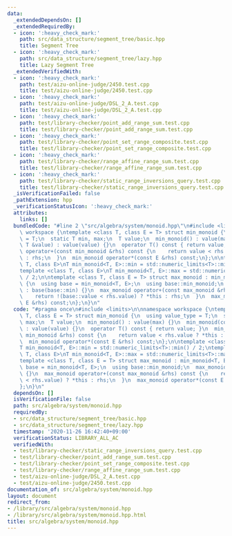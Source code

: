 ```yaml
---
data:
  _extendedDependsOn: []
  _extendedRequiredBy:
  - icon: ':heavy_check_mark:'
    path: src/data_structure/segment_tree/basic.hpp
    title: Segment Tree
  - icon: ':heavy_check_mark:'
    path: src/data_structure/segment_tree/lazy.hpp
    title: Lazy Segment Tree
  _extendedVerifiedWith:
  - icon: ':heavy_check_mark:'
    path: test/aizu-online-judge/2450.test.cpp
    title: test/aizu-online-judge/2450.test.cpp
  - icon: ':heavy_check_mark:'
    path: test/aizu-online-judge/DSL_2_A.test.cpp
    title: test/aizu-online-judge/DSL_2_A.test.cpp
  - icon: ':heavy_check_mark:'
    path: test/library-checker/point_add_range_sum.test.cpp
    title: test/library-checker/point_add_range_sum.test.cpp
  - icon: ':heavy_check_mark:'
    path: test/library-checker/point_set_range_composite.test.cpp
    title: test/library-checker/point_set_range_composite.test.cpp
  - icon: ':heavy_check_mark:'
    path: test/library-checker/range_affine_range_sum.test.cpp
    title: test/library-checker/range_affine_range_sum.test.cpp
  - icon: ':heavy_check_mark:'
    path: test/library-checker/static_range_inversions_query.test.cpp
    title: test/library-checker/static_range_inversions_query.test.cpp
  _isVerificationFailed: false
  _pathExtension: hpp
  _verificationStatusIcon: ':heavy_check_mark:'
  attributes:
    links: []
  bundledCode: "#line 2 \"src/algebra/system/monoid.hpp\"\n#include <limits>\n\nnamespace\
    \ workspace {\ntemplate <class T, class E = T> struct min_monoid {\n  using value_type\
    \ = T;\n  static T min, max;\n  T value;\n  min_monoid() : value(max) {}\n  min_monoid(const\
    \ T &value) : value(value) {}\n  operator T() const { return value; }\n  min_monoid\
    \ operator+(const min_monoid &rhs) const {\n    return value < rhs.value ? *this\
    \ : rhs;\n  }\n  min_monoid operator*(const E &rhs) const;\n};\n\ntemplate <class\
    \ T, class E>\nT min_monoid<T, E>::min = std::numeric_limits<T>::min() / 2;\n\
    template <class T, class E>\nT min_monoid<T, E>::max = std::numeric_limits<T>::max()\
    \ / 2;\n\ntemplate <class T, class E = T> struct max_monoid : min_monoid<T, E>\
    \ {\n  using base = min_monoid<T, E>;\n  using base::min_monoid;\n  max_monoid()\
    \ : base(base::min) {}\n  max_monoid operator+(const max_monoid &rhs) const {\n\
    \    return !(base::value < rhs.value) ? *this : rhs;\n  }\n  max_monoid operator*(const\
    \ E &rhs) const;\n};\n}\n"
  code: "#pragma once\n#include <limits>\n\nnamespace workspace {\ntemplate <class\
    \ T, class E = T> struct min_monoid {\n  using value_type = T;\n  static T min,\
    \ max;\n  T value;\n  min_monoid() : value(max) {}\n  min_monoid(const T &value)\
    \ : value(value) {}\n  operator T() const { return value; }\n  min_monoid operator+(const\
    \ min_monoid &rhs) const {\n    return value < rhs.value ? *this : rhs;\n  }\n\
    \  min_monoid operator*(const E &rhs) const;\n};\n\ntemplate <class T, class E>\n\
    T min_monoid<T, E>::min = std::numeric_limits<T>::min() / 2;\ntemplate <class\
    \ T, class E>\nT min_monoid<T, E>::max = std::numeric_limits<T>::max() / 2;\n\n\
    template <class T, class E = T> struct max_monoid : min_monoid<T, E> {\n  using\
    \ base = min_monoid<T, E>;\n  using base::min_monoid;\n  max_monoid() : base(base::min)\
    \ {}\n  max_monoid operator+(const max_monoid &rhs) const {\n    return !(base::value\
    \ < rhs.value) ? *this : rhs;\n  }\n  max_monoid operator*(const E &rhs) const;\n\
    };\n}\n"
  dependsOn: []
  isVerificationFile: false
  path: src/algebra/system/monoid.hpp
  requiredBy:
  - src/data_structure/segment_tree/basic.hpp
  - src/data_structure/segment_tree/lazy.hpp
  timestamp: '2020-11-26 16:42:40+09:00'
  verificationStatus: LIBRARY_ALL_AC
  verifiedWith:
  - test/library-checker/static_range_inversions_query.test.cpp
  - test/library-checker/point_add_range_sum.test.cpp
  - test/library-checker/point_set_range_composite.test.cpp
  - test/library-checker/range_affine_range_sum.test.cpp
  - test/aizu-online-judge/DSL_2_A.test.cpp
  - test/aizu-online-judge/2450.test.cpp
documentation_of: src/algebra/system/monoid.hpp
layout: document
redirect_from:
- /library/src/algebra/system/monoid.hpp
- /library/src/algebra/system/monoid.hpp.html
title: src/algebra/system/monoid.hpp
---
```

